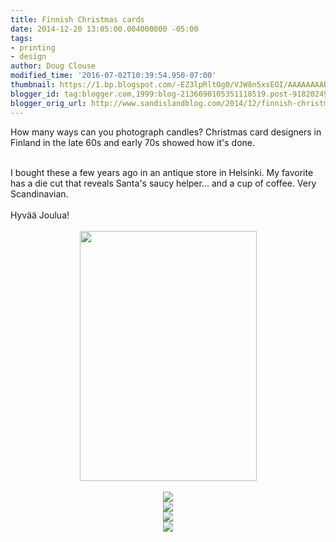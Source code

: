 ```yaml
---
title: Finnish Christmas cards
date: 2014-12-20 13:05:00.004000000 -05:00
tags:
- printing
- design
author: Doug Clouse
modified_time: '2016-07-02T10:39:54.950-07:00'
thumbnail: https://1.bp.blogspot.com/-EZ3lpRltOg0/VJW8n5xsEOI/AAAAAAAAB-w/4MBLb4W2Pbo/s72-c/Finn2sm.jpg
blogger_id: tag:blogger.com,1999:blog-2136690105351118519.post-918202492243746397
blogger_orig_url: http://www.sandislandblog.com/2014/12/finnish-christmas-cards-circa-1.html
---
```


How many ways can you photograph candles? Christmas card designers in Finland in the late 60s and early 70s showed how it's done.<br /><div><br /></div><div>I bought these a few years ago in an antique store in Helsinki. My favorite has a die cut that reveals Santa's saucy helper... and a cup of coffee. Very Scandinavian.&nbsp;</div><div><br /></div><div>Hyvää Joulua!&nbsp;</div><div><br /></div><div class="separator" style="clear: both; text-align: center;"></div><div class="separator" style="clear: both; text-align: center;"></div><div class="separator" style="clear: both; text-align: center;"></div><div class="separator" style="clear: both; text-align: center;"></div><div class="separator" style="clear: both; text-align: center;"></div><div class="separator" style="clear: both; text-align: center;"></div><div class="separator" style="clear: both; text-align: center;"><a href="http://1.bp.blogspot.com/-EZ3lpRltOg0/VJW8n5xsEOI/AAAAAAAAB-w/4MBLb4W2Pbo/s1600/Finn2sm.jpg" imageanchor="1" style="margin-left: 1em; margin-right: 1em;"><img border="0" height="400" src="https://1.bp.blogspot.com/-EZ3lpRltOg0/VJW8n5xsEOI/AAAAAAAAB-w/4MBLb4W2Pbo/s1600/Finn2sm.jpg" width="283" /></a></div><div class="separator" style="clear: both; text-align: center;"><br /></div><div class="separator" style="clear: both; text-align: center;"><a href="http://3.bp.blogspot.com/-3kvmznSBmLQ/VJW6VtWv27I/AAAAAAAAB-E/w4BQacABlrQ/s1600/Finn1sm.jpg" imageanchor="1" style="margin-left: 1em; margin-right: 1em;"><img border="0" src="https://3.bp.blogspot.com/-3kvmznSBmLQ/VJW6VtWv27I/AAAAAAAAB-E/w4BQacABlrQ/s1600/Finn1sm.jpg" /></a></div><div class="separator" style="clear: both; text-align: center;"></div><div class="separator" style="clear: both; text-align: center;"></div><div class="separator" style="clear: both; text-align: center;"></div><div class="separator" style="clear: both; text-align: center;"><a href="http://2.bp.blogspot.com/-G6b7zU_i9LE/VJW-U9fghHI/AAAAAAAAB-8/5vWTDte9DDU/s1600/Finn5sm.jpg" imageanchor="1" style="margin-left: 1em; margin-right: 1em;"><img border="0" src="https://2.bp.blogspot.com/-G6b7zU_i9LE/VJW-U9fghHI/AAAAAAAAB-8/5vWTDte9DDU/s1600/Finn5sm.jpg" /></a></div><div class="separator" style="clear: both; text-align: center;"><a href="http://4.bp.blogspot.com/-L9vBHMMUXUA/VJW-VBE3JCI/AAAAAAAAB_Q/r56lYncsoJk/s1600/Finn6sm.jpg" imageanchor="1" style="margin-left: 1em; margin-right: 1em;"><img border="0" src="https://4.bp.blogspot.com/-L9vBHMMUXUA/VJW-VBE3JCI/AAAAAAAAB_Q/r56lYncsoJk/s1600/Finn6sm.jpg" /></a></div><div class="separator" style="clear: both; text-align: center;"><a href="http://1.bp.blogspot.com/-zLd8jdDiQso/VJW-U9huuYI/AAAAAAAAB_M/Sm9eYaCEgZk/s1600/Finn3sm.jpg" imageanchor="1" style="margin-left: 1em; margin-right: 1em;"><img border="0" src="https://1.bp.blogspot.com/-zLd8jdDiQso/VJW-U9huuYI/AAAAAAAAB_M/Sm9eYaCEgZk/s1600/Finn3sm.jpg" /></a></div><div class="separator" style="clear: both; text-align: center;"><br /></div><div class="separator" style="clear: both; text-align: center;"><br /></div><div><br /></div>